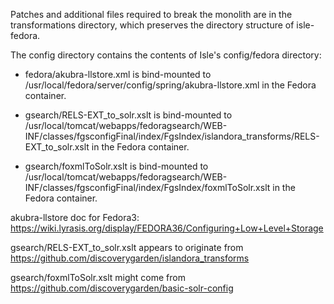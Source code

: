 Patches and additional files required to break the monolith are in the transformations directory, which preserves the directory structure of isle-fedora.

The config directory contains the contents of Isle's config/fedora directory:

- fedora/akubra-llstore.xml is bind-mounted to /usr/local/fedora/server/config/spring/akubra-llstore.xml in the Fedora container.

- gsearch/RELS-EXT_to_solr.xslt is bind-mounted to /usr/local/tomcat/webapps/fedoragsearch/WEB-INF/classes/fgsconfigFinal/index/FgsIndex/islandora_transforms/RELS-EXT_to_solr.xslt in the Fedora container.

- gsearch/foxmlToSolr.xslt is bind-mounted to /usr/local/tomcat/webapps/fedoragsearch/WEB-INF/classes/fgsconfigFinal/index/FgsIndex/foxmlToSolr.xslt in the Fedora container.

akubra-llstore doc for Fedora3: https://wiki.lyrasis.org/display/FEDORA36/Configuring+Low+Level+Storage

gsearch/RELS-EXT_to_solr.xslt appears to originate from https://github.com/discoverygarden/islandora_transforms

gsearch/foxmlToSolr.xslt might come from https://github.com/discoverygarden/basic-solr-config
